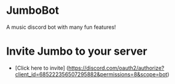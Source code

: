 # JumboBot
A music discord bot with many fun features!


# Invite Jumbo to your server 
* [Click here to invite] (https://discord.com/oauth2/authorize?client_id=685222356507295882&permissions=8&scope=bot)
